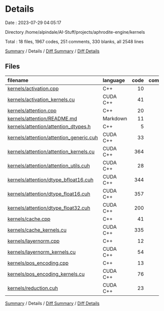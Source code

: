 # Details

Date : 2023-07-29 04:05:17

Directory /home/alpindale/AI-Stuff/projects/aphrodite-engine/kernels

Total : 18 files,  1967 codes, 251 comments, 330 blanks, all 2548 lines

[Summary](results.md) / Details / [Diff Summary](diff.md) / [Diff Details](diff-details.md)

## Files
| filename | language | code | comment | blank | total |
| :--- | :--- | ---: | ---: | ---: | ---: |
| [kernels/activation.cpp](/kernels/activation.cpp) | C++ | 10 | 0 | 3 | 13 |
| [kernels/activation_kernels.cu](/kernels/activation_kernels.cu) | CUDA C++ | 41 | 1 | 7 | 49 |
| [kernels/attention.cpp](/kernels/attention.cpp) | C++ | 20 | 0 | 3 | 23 |
| [kernels/attention/README.md](/kernels/attention/README.md) | Markdown | 11 | 0 | 4 | 15 |
| [kernels/attention/attention_dtypes.h](/kernels/attention/attention_dtypes.h) | C++ | 5 | 0 | 2 | 7 |
| [kernels/attention/attention_generic.cuh](/kernels/attention/attention_generic.cuh) | CUDA C++ | 33 | 21 | 12 | 66 |
| [kernels/attention/attention_kernels.cu](/kernels/attention/attention_kernels.cu) | CUDA C++ | 364 | 90 | 51 | 505 |
| [kernels/attention/attention_utils.cuh](/kernels/attention/attention_utils.cuh) | CUDA C++ | 28 | 21 | 8 | 57 |
| [kernels/attention/dtype_bfloat16.cuh](/kernels/attention/dtype_bfloat16.cuh) | CUDA C++ | 344 | 28 | 53 | 425 |
| [kernels/attention/dtype_float16.cuh](/kernels/attention/dtype_float16.cuh) | CUDA C++ | 357 | 29 | 60 | 446 |
| [kernels/attention/dtype_float32.cuh](/kernels/attention/dtype_float32.cuh) | CUDA C++ | 200 | 29 | 41 | 270 |
| [kernels/cache.cpp](/kernels/cache.cpp) | C++ | 41 | 0 | 7 | 48 |
| [kernels/cache_kernels.cu](/kernels/cache_kernels.cu) | CUDA C++ | 335 | 9 | 43 | 387 |
| [kernels/layernorm.cpp](/kernels/layernorm.cpp) | C++ | 12 | 0 | 3 | 15 |
| [kernels/layernorm_kernels.cu](/kernels/layernorm_kernels.cu) | CUDA C++ | 54 | 1 | 9 | 64 |
| [kernels/pos_encoding.cpp](/kernels/pos_encoding.cpp) | C++ | 13 | 0 | 3 | 16 |
| [kernels/pos_encoding_kernels.cu](/kernels/pos_encoding_kernels.cu) | CUDA C++ | 76 | 1 | 12 | 89 |
| [kernels/reduction.cuh](/kernels/reduction.cuh) | CUDA C++ | 23 | 21 | 9 | 53 |

[Summary](results.md) / Details / [Diff Summary](diff.md) / [Diff Details](diff-details.md)